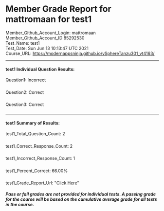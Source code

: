 # Member Grade Report for mattromaan for test1  
   
Member_Github_Account_Login: mattromaan  
Member_Github_Account_ID 85292530  
Test_Name: test1  
Test_Date: Sun Jun 13 10:13:47 UTC 2021  
Course_URL: https://modernappsninja.github.io/vSphereTanzu301_vt4163/  
   
---  
#### test1 Individual Question Results:  
Question1: Incorrect  
#####  
Question2: Correct  
#####  
Question3: Correct  
#####  
---  
#### test1 Summary of Results:  
test1_Total_Question_Count: 2  
#####  
test1_Correct_Response_Count: 2  
#####  
test1_Incorrect_Response_Count: 1  
#####  
test1_Percent_Correct: 66.00%  
#####  
test1_Grade_Report_Url: "[Click Here](https://github.com/modernappsninjas/mattromaan/blob/main/static/userdata/courses/vSphereTanzu301_vt4163/grade_report.pr264.test1.md)"
##### Pass or fail grades are not provided for individual tests. A passing grade for the course will be based on the cumulative average grade for all tests in the course.  
